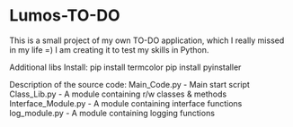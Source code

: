 # Lumos-TO-DO
This is a small project of my own TO-DO application, which I really missed in my life =)
I am creating it to test my skills in Python.

Additional libs Install:
pip install termcolor
pip install pyinstaller

Description of the source code:
Main_Code.py - Main start script
Class_Lib.py - A module containing r/w classes & methods
Interface_Module.py - A module containing interface functions
log_module.py - A module containing logging functions 



